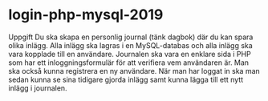 # login-php-mysql-2019
Uppgift
Du ska skapa en personlig journal (tänk dagbok) där du kan spara olika inlägg. Alla inlägg ska lagras i en MySQL-databas och alla inlägg ska vara kopplade till en användare. Journalen ska vara en enklare sida i PHP som har ett inloggningsformulär för att verifiera vem användaren är. Man ska också kunna registrera en ny användare. 
När man har loggat in ska man sedan kunna se sina tidigare gjorda inlägg samt kunna lägga till ett nytt inlägg i journalen.

